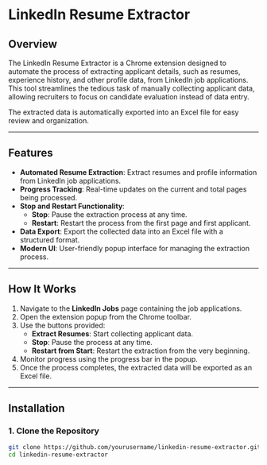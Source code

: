 # **LinkedIn Resume Extractor**

## **Overview**
The LinkedIn Resume Extractor is a Chrome extension designed to automate the process of extracting applicant details, such as resumes, experience history, and other profile data, from LinkedIn job applications. This tool streamlines the tedious task of manually collecting applicant data, allowing recruiters to focus on candidate evaluation instead of data entry.

The extracted data is automatically exported into an Excel file for easy review and organization.

---

## **Features**
- **Automated Resume Extraction**: Extract resumes and profile information from LinkedIn job applications.
- **Progress Tracking**: Real-time updates on the current and total pages being processed.
- **Stop and Restart Functionality**:
  - **Stop**: Pause the extraction process at any time.
  - **Restart**: Restart the process from the first page and first applicant.
- **Data Export**: Export the collected data into an Excel file with a structured format.
- **Modern UI**: User-friendly popup interface for managing the extraction process.

---

## **How It Works**
1. Navigate to the **LinkedIn Jobs** page containing the job applications.
2. Open the extension popup from the Chrome toolbar.
3. Use the buttons provided:
   - **Extract Resumes**: Start collecting applicant data.
   - **Stop**: Pause the process at any time.
   - **Restart from Start**: Restart the extraction from the very beginning.
4. Monitor progress using the progress bar in the popup.
5. Once the process completes, the extracted data will be exported as an Excel file.

---

## **Installation**

### **1. Clone the Repository**
```bash
git clone https://github.com/yourusername/linkedin-resume-extractor.git
cd linkedin-resume-extractor

